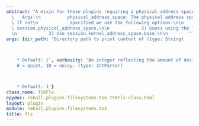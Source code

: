 ```yaml
---
abstract: "A mixin for those plugins requiring a physical address space.\n\n     \
  \   Args:\n          physical_address_space: The physical address space to use.\
  \ If not\n            specified we use the following options:\n\n            1)\
  \ session.physical_address_space,\n\n            2) Guess using the load_as() plugin,\n\
  \n            3) Use session.kernel_address_space.base.\n\n        "
args: {dir_path: 'Directory path to print content of (type: String)



    * Default: /', verbosity: 'An integer reflecting the amount of desired output:
    0 = quiet, 10 = noisy. (type: IntParser)



    * Default: 1'}
class_name: TSKFls
epydoc: rekall.plugins.filesystems.tsk.TSKFls-class.html
layout: plugin
module: rekall.plugins.filesystems.tsk
title: fls
---
```


